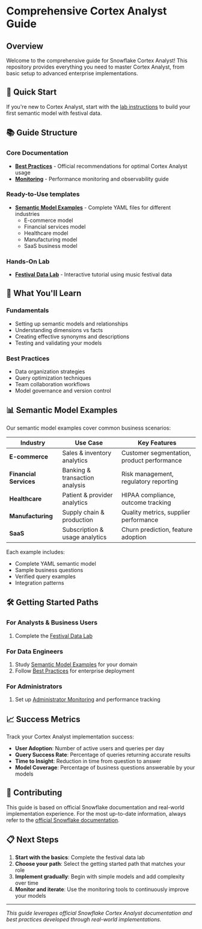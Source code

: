 # Comprehensive Cortex Analyst Guide

## Overview

Welcome to the comprehensive guide for Snowflake Cortex Analyst! This repository provides everything you need to master Cortex Analyst, from basic setup to advanced enterprise implementations.

## 🚀 Quick Start

If you're new to Cortex Analyst, start with the [lab instructions](./handsonlab.md) to build your first semantic model with festival data.

## 📚 Guide Structure

### Core Documentation
- **[Best Practices](best-practices.md)** - Official recommendations for optimal Cortex Analyst usage
- **[Monitoring](monitoring.md)** - Performance monitoring and observability guide

### Ready-to-Use templates
- **[Semantic Model Examples](semantic-model-examples/)** - Complete YAML files for different industries
  - E-commerce model
  - Financial services model
  - Healthcare model
  - Manufacturing model
  - SaaS business model

### Hands-On Lab
- **[Festival Data Lab](./handsonlab.md)** - Interactive tutorial using music festival data

## 🎯 What You'll Learn

### Fundamentals
- Setting up semantic models and relationships
- Understanding dimensions vs facts
- Creating effective synonyms and descriptions
- Testing and validating your models

### Best Practices
- Data organization strategies
- Query optimization techniques
- Team collaboration workflows
- Model governance and version control

## 📊 Semantic Model Examples

Our semantic model examples cover common business scenarios:

| Industry | Use Case | Key Features |
|----------|----------|--------------|
| **E-commerce** | Sales & inventory analytics | Customer segmentation, product performance |
| **Financial Services** | Banking & transaction analysis | Risk management, regulatory reporting |
| **Healthcare** | Patient & provider analytics | HIPAA compliance, outcome tracking |
| **Manufacturing** | Supply chain & production | Quality metrics, supplier performance |
| **SaaS** | Subscription & usage analytics | Churn prediction, feature adoption |

Each example includes:
- Complete YAML semantic model
- Sample business questions
- Verified query examples
- Integration patterns

## 🛠️ Getting Started Paths

### For Analysts & Business Users
1. Complete the [Festival Data Lab](./handsonlab.md)


### For Data Engineers
1. Study [Semantic Model Examples](semantic-model-examples/) for your domain
3. Follow [Best Practices](best-practices.md) for enterprise deployment

### For Administrators
1. Set up [Administrator Monitoring](monitoring.md) and performance tracking


## 📈 Success Metrics

Track your Cortex Analyst implementation success:
- **User Adoption**: Number of active users and queries per day
- **Query Success Rate**: Percentage of queries returning accurate results
- **Time to Insight**: Reduction in time from question to answer
- **Model Coverage**: Percentage of business questions answerable by your models

## 🤝 Contributing

This guide is based on official Snowflake documentation and real-world implementation experience. For the most up-to-date information, always refer to the [official Snowflake documentation](https://docs.snowflake.com/en/user-guide/snowflake-cortex/cortex-analyst).

## 📋 Next Steps

1. **Start with the basics**: Complete the festival data lab
2. **Choose your path**: Select the getting started path that matches your role
3. **Implement gradually**: Begin with simple models and add complexity over time
4. **Monitor and iterate**: Use the monitoring tools to continuously improve your models

---

*This guide leverages official Snowflake Cortex Analyst documentation and best practices developed through real-world implementations.*
